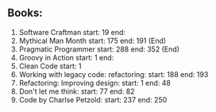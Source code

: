## Books:
1. Software Craftman start: 19 end: 
1. Mythical Man Month start: 175 end: 191 (End)
1. Pragmatic Programmer start: 288 end: 352 (End)
1. Groovy in Action start: 1 end:
1. Clean Code start: 1
1. Working with legacy code: refactoring: start: 188 end: 193
1. Refactoring: Improving design: start: 1 end: 48
1. Don't let me think: start: 77 end: 82
1. Code by Charlse Petzold: start: 237 end: 250
